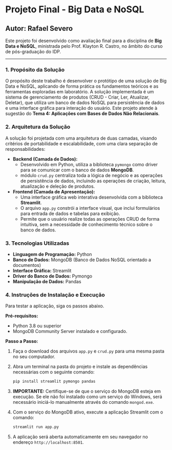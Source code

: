 # Projeto Final - Big Data e NoSQL

## Autor: Rafael Severo

Este projeto foi desenvolvido como avaliação final para a disciplina de **Big Data e NoSQL**, ministrada pelo Prof. Klayton R. Castro, no âmbito do curso de pós-graduação do IDP.

---

### 1. Propósito da Solução

O propósito deste trabalho é desenvolver o protótipo de uma solução de Big Data e NoSQL, aplicando de forma prática os fundamentos teóricos e as ferramentas exploradas em laboratório. A solução implementada é um sistema de gerenciamento de produtos (CRUD - Criar, Ler, Atualizar, Deletar), que utiliza um banco de dados NoSQL para persistência de dados e uma interface gráfica para interação do usuário. 
Este projeto atende à sugestão do **Tema 4: Aplicações com Bases de Dados Não Relacionais**.

### 2. Arquitetura da Solução

A solução foi projetada com uma arquitetura de duas camadas, visando critérios de portabilidade e escalabilidade, com uma clara separação de responsabilidades: 

* **Backend (Camada de Dados):**
    * Desenvolvido em Python, utiliza a biblioteca `pymongo` como driver para se comunicar com o banco de dados **MongoDB**.
    *  módulo `crud.py` centraliza toda a lógica de negócio e as operações de persistência de dados, incluindo as operações de criação, leitura, atualização e deleção de produtos.
* **Frontend (Camada de Apresentação):**
    * Uma interface gráfica web interativa desenvolvida com a biblioteca **Streamlit**. 
    * O arquivo `app.py` constrói a interface visual, que inclui formulários para entrada de dados e tabelas para exibição.
    * Permite que o usuário realize todas as operações CRUD de forma intuitiva, sem a necessidade de conhecimento técnico sobre o banco de dados.

### 3. Tecnologias Utilizadas

* **Linguagem de Programação:** Python
* **Banco de Dados:** MongoDB (Banco de Dados NoSQL orientado a documentos)
* **Interface Gráfica:** Streamlit
* **Driver do Banco de Dados:** Pymongo
* **Manipulação de Dados:** Pandas

### 4. Instruções de Instalação e Execução

Para testar a aplicação, siga os passos abaixo.

**Pré-requisitos:**

* Python 3.8 ou superior
* MongoDB Community Server instalado e configurado.

**Passo a Passo:**

1.  Faça o download dos arquivos `app.py` e `crud.py` para uma mesma pasta no seu computador.

2.  Abra um terminal na pasta do projeto e instale as dependências necessárias com o seguinte comando:
    ```bash
    pip install streamlit pymongo pandas
    ```

3.  **IMPORTANTE:** Certifique-se de que o serviço do MongoDB esteja em execução. Se ele não foi instalado como um serviço do Windows, será necessário iniciá-lo manualmente através do comando `mongod.exe`.

4.  Com o serviço do MongoDB ativo, execute a aplicação Streamlit com o comando:
    ```bash
    streamlit run app.py
    ```
5.  A aplicação será aberta automaticamente em seu navegador no endereço `http://localhost:8501`.



